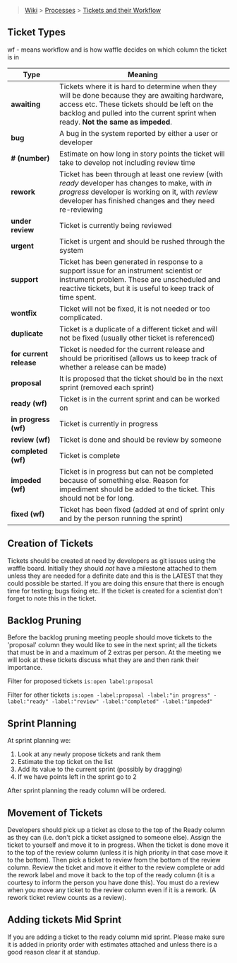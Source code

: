 > [Wiki](Home) > [Processes](Processes) > [Tickets and their Workflow](Tickets-and-their-Workflow)

## Ticket Types

wf - means workflow and is how waffle decides on which column the ticket is in

Type   | Meaning
------ | -------
**awaiting** | Tickets where it is hard to determine when they will be done because they are awaiting hardware, access etc. These tickets should be left on the backlog and pulled into the current sprint when ready. **Not the same as impeded**.
**bug**    | A bug in the system reported by either a user or developer
**# (number)** | Estimate on how long in story points the ticket will take to develop not including review time
**rework** | Ticket has been through at least one review (with *ready* developer has changes to make, with *in progress* developer is working on it, with *review* developer has finished changes and they need re-reviewing
**under review** | Ticket is currently being reviewed
**urgent** | Ticket is urgent and should be rushed through the system
**support** | Ticket has been generated in response to a support issue for an instrument scientist or instrument problem. These are unscheduled and reactive tickets, but it is useful to keep track of time spent.
**wontfix** | Ticket will not be fixed, it is not needed or too complicated.
**duplicate** | Ticket is a duplicate of a different ticket and will not be fixed (usually other ticket is referenced)
**for current release** | Ticket is needed for the current release and should be prioritised (allows us to keep track of whether a release can be made)
**proposal** | It is proposed that the ticket should be in the next sprint (removed each sprint)
**ready (wf)** | Ticket is in the current sprint and can be worked on
**in progress (wf)** | Ticket is currently in progress
**review (wf)** | Ticket is done and should be review by someone
**completed (wf)** | Ticket is complete
**impeded (wf)** | Ticket is in progress but can not be completed because of something else. Reason for impediment should be added to the ticket. This should not be for long.
**fixed (wf)** | Ticket has been fixed (added at end of sprint only and by the person running the sprint)

## Creation of Tickets

Tickets should be created at need by developers as git issues using the waffle board. Initially they should *not* have a milestone attached to them unless they are needed for a definite date and this is the LATEST that they could possible be started. If you are doing this ensure that there is enough time for testing; bugs fixing etc. If the ticket is created for a scientist don't forget to note this in the ticket.

## Backlog Pruning

Before the backlog pruning meeting people should move tickets to the 'proposal' column they would like to see in the next sprint; all the tickets that must be in and a maximum of 2 extras per person. At the meeting we will look at these tickets discuss what they are and then rank their importance.

Filter for proposed tickets `is:open label:proposal`

Filter for other tickets `is:open -label:proposal -label:"in progress" -label:"ready" -label:"review" -label:"completed" -label:"impeded"`

## Sprint Planning

At sprint planning we:

1. Look at any newly propose tickets and rank them
2. Estimate the top ticket on the list
3. Add its value to the current sprint (possibly by dragging)
4. If we have points left in the sprint go to 2

After sprint planning the ready column will be ordered.

## Movement of Tickets

Developers should pick up a ticket as close to the top of the Ready column as they can (i.e. don't pick a ticket assigned to someone else). Assign the ticket to yourself and move it to in progress. When the ticket is done move it to the top of the review column (unless it is high priority in that case move it to the bottom). Then pick a ticket to review from the bottom of the review column. Review the ticket and move it either to the review complete or add the rework label and move it back to the top of the ready column (it is a courtesy to inform the person you have done this). You must do a review when you move any ticket to the review column even if it is a rework. (A rework ticket review counts as a review).

## Adding tickets Mid Sprint

If you are adding a ticket to the ready column mid sprint. Please make sure it is added in priority order with estimates attached and unless there is a good reason clear it at standup.
